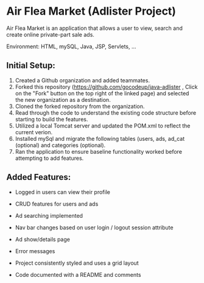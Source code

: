 # Air Flea Market (Adlister Project)

Air Flea Market is an application that allows a user to view, search and create online private-part sale ads.  

Environment: HTML, mySQL, Java, JSP, Servlets, ...

## Initial Setup:

1. Created a Github organization and added teammates.
2. Forked this repository (https://github.com/gocodeup/java-adlister , Click on the "Fork" button on the top right of the linked page) and selected the new organization as a destination.
3. Cloned the forked repository from the organization.
4. Read through the code to understand the existing code structure before starting to build the features.
5. Utilized a local Tomcat server and updated the POM.xml to reflect the current verion.
6. Installed mySql and migrate the following tables (users, ads, ad_cat (optional) and categories (optional).
7. Ran the application to ensure baseline functionality worked before attempting to add features.

## Added Features:

- Logged in users can view their profile

- CRUD features for users and ads

- Ad searching implemented

- Nav bar changes based on user login / logout session attribute

- Ad show/details page

- Error messages

- Project consistently styled and uses a grid layout

- Code documented with a README and comments

